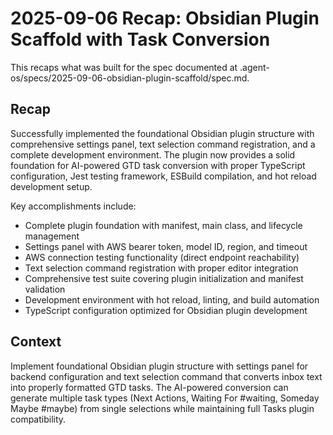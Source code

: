 # 2025-09-06 Recap: Obsidian Plugin Scaffold with Task Conversion

This recaps what was built for the spec documented at .agent-os/specs/2025-09-06-obsidian-plugin-scaffold/spec.md.

## Recap

Successfully implemented the foundational Obsidian plugin structure with comprehensive settings panel, text selection command registration, and a complete development environment. The plugin now provides a solid foundation for AI-powered GTD task conversion with proper TypeScript configuration, Jest testing framework, ESBuild compilation, and hot reload development setup.

Key accomplishments include:
- Complete plugin foundation with manifest, main class, and lifecycle management
- Settings panel with AWS bearer token, model ID, region, and timeout
- AWS connection testing functionality (direct endpoint reachability)
- Text selection command registration with proper editor integration
- Comprehensive test suite covering plugin initialization and manifest validation
- Development environment with hot reload, linting, and build automation
- TypeScript configuration optimized for Obsidian plugin development

## Context

Implement foundational Obsidian plugin structure with settings panel for backend configuration and text selection command that converts inbox text into properly formatted GTD tasks. The AI-powered conversion can generate multiple task types (Next Actions, Waiting For #waiting, Someday Maybe #maybe) from single selections while maintaining full Tasks plugin compatibility.
